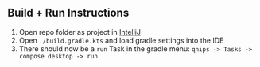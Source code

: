 ## Build + Run Instructions

1. Open repo folder as project in [IntelliJ](https://www.jetbrains.com/idea/)
2. Open `./build.gradle.kts` and load gradle settings into the IDE
3. There should now be a `run` Task in the gradle menu: `qnips -> Tasks -> compose desktop -> run`